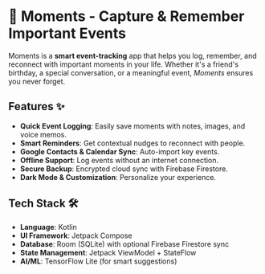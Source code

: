 # 📸 Moments - Capture & Remember Important Events

Moments is a **smart event-tracking** app that helps you log, remember, and reconnect with important moments in your life. Whether it's a friend's birthday, a special conversation, or a meaningful event, *Moments* ensures you never forget.

## Features ✨
- **Quick Event Logging**: Easily save moments with notes, images, and voice memos.
- **Smart Reminders**: Get contextual nudges to reconnect with people.
- **Google Contacts & Calendar Sync**: Auto-import key events.
- **Offline Support**: Log events without an internet connection.
- **Secure Backup**: Encrypted cloud sync with Firebase Firestore.
- **Dark Mode & Customization**: Personalize your experience.

## Tech Stack 🛠️
- **Language**: Kotlin
- **UI Framework**: Jetpack Compose
- **Database**: Room (SQLite) with optional Firebase Firestore sync
- **State Management**: Jetpack ViewModel + StateFlow
- **AI/ML**: TensorFlow Lite (for smart suggestions)

